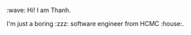 <p>
  :wave: Hi! I am Thanh.
</p>

<p>
  I'm just a boring :zzz: software engineer from HCMC :house:.
</p>
